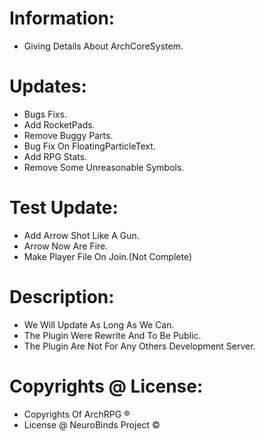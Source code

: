 # Information:

- Giving Details About ArchCoreSystem.

# Updates:

- Bugs Fixs.
- Add RocketPads.
- Remove Buggy Parts.
- Bug Fix On FloatingParticleText.
- Add RPG Stats.
- Remove Some Unreasonable Symbols.

# Test Update:

- Add Arrow Shot Like A Gun.
- Arrow Now Are Fire.
- Make Player File On Join.(Not Complete)

# Description:

- We Will Update As Long As We Can.
- The Plugin Were Rewrite And To Be Public.
- The Plugin Are Not For Any Others Development Server.

# Copyrights @ License:

- Copyrights Of ArchRPG ®
- License @ NeuroBinds Project ©
